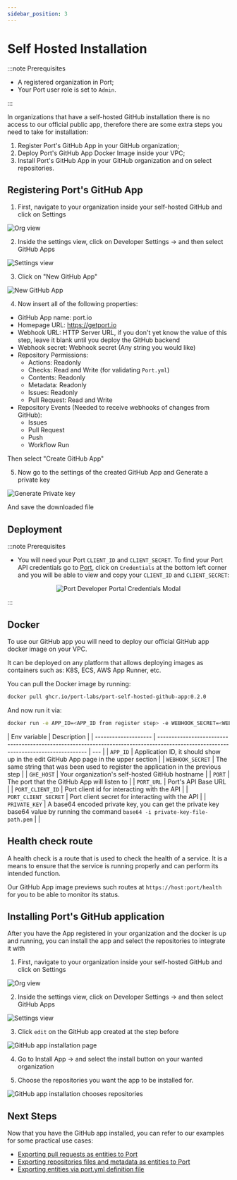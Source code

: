 ```yaml
---
sidebar_position: 3
---
```


# Self Hosted Installation

:::note Prerequisites

- A registered organization in Port;
- Your Port user role is set to `Admin`.

:::

In organizations that have a self-hosted GitHub installation there is no access to our official public app, therefore there are some extra steps you need to take for installation:

1. Register Port's GitHub App in your GitHub organization;
2. Deploy Port's GitHub App Docker Image inside your VPC;
3. Install Port's GitHub App in your GitHub organization and on select repositories.

## Registering Port's GitHub App

1. First, navigate to your organization inside your self-hosted GitHub and click on Settings

![Org view](../../../static/img/integrations/github-app/SelfHostedOrganizaionView.png)

2. Inside the settings view, click on Developer Settings -> and then select GitHub Apps

![Settings view](../../../static/img/integrations/github-app/SelfHostedOrganizationSettings.png)

3. Click on "New GitHub App"

![New GitHub App](../../../static/img/integrations/github-app/SelfHostedNewGitHubApp.png)

4. Now insert all of the following properties:

- GitHub App name: port.io
- Homepage URL: https://getport.io
- Webhook URL: HTTP Server URL, if you don't yet know the value of this step, leave it blank until you deploy the GitHub backend
- Webhook secret: Webhook secret (Any string you would like)
- Repository Permissions:
  - Actions: Readonly
  - Checks: Read and Write (for validating `Port.yml`)
  - Contents: Readonly
  - Metadata: Readonly
  - Issues: Readonly
  - Pull Request: Read and Write
- Repository Events (Needed to receive webhooks of changes from GitHub):
  - Issues
  - Pull Request
  - Push
  - Workflow Run

Then select "Create GitHub App"

5. Now go to the settings of the created GitHub App and Generate a private key

![Generate Private key](../../../static/img/integrations/github-app/SelfHosetdGeneratePrivayKey.png)

And save the downloaded file

## Deployment

:::note Prerequisites

- You will need your Port `CLIENT_ID` and `CLIENT_SECRET`. To find your Port API credentials go to [Port](https://app.getport.io), click on `Credentials` at the bottom left corner and you will be able to view and copy your `CLIENT_ID` and `CLIENT_SECRET`:

<center>

![Port Developer Portal Credentials Modal](../../../static/img/software-catalog/credentials-modal.png)

</center>
:::

## Docker

To use our GitHub app you will need to deploy our official GitHub app docker image on your VPC.

It can be deployed on any platform that allows deploying images as containers such as: K8S, ECS, AWS App Runner, etc.

You can pull the Docker image by running:

```bash showLineNumbers
docker pull ghcr.io/port-labs/port-self-hosted-github-app:0.2.0
```

And now run it via:

```bash showLineNumbers
docker run -e APP_ID=<APP_ID from register step> -e WEBHOOK_SECRET=<WEBHOOK_SECRET from previous step> -e GHE_HOST=<GITHUB BASE HOST, ie github.compay.com> -e PORT=<Any PORT> -e PORT_URL=https://api.getport.io -e PORT_CLIENT_ID=<Port's CLIENT_ID> -e PORT_CLIENT_SECRET=<Port's CLIENT_SECRET> -e PRIVATE_KEY=<BASE 64 PRIVATEKEY> ghcr.io/port-labs/port-self-hosted-github-app
```

| Env variable         | Description                                                                                                                         |
| -------------------- | ----------------------------------------------------------------------------------------------------------------------------------- | --- |
| `APP_ID`             | Application ID, it should show up in the edit GitHub App page in the upper section                                                  |
| `WEBHOOK_SECRET`     | The same string that was been used to register the application in the previous step                                                 |
| `GHE_HOST`           | Your organization's self-hosted GitHub hostname                                                                                     |
| `PORT`               | The port that the GitHub App will listen to                                                                                         |
| `PORT_URL`           | Port's API Base URL                                                                                                                 |
| `PORT_CLIENT_ID`     | Port client id for interacting with the API                                                                                         |
| `PORT_CLIENT_SECRET` | Port client secret for interacting with the API                                                                                     |
| `PRIVATE_KEY`        | A base64 encoded private key, you can get the private key base64 value by running the command `base64 -i private-key-file-path.pem` |     |

## Health check route

A health check is a route that is used to check the health of a service. It is a means to ensure that the service is running properly and can perform its intended function.

Our GitHub App image previews such routes at `https://host:port/health` for you to be able to monitor its status.

## Installing Port's GitHub application

After you have the App registered in your organization and the docker is up and running, you can install the app and select the repositories to integrate it with

1. First, navigate to your organization inside your self-hosted GitHub and click on Settings

![Org view](../../../static/img/integrations/github-app/SelfHostedOrganizaionView.png)

2. Inside the settings view, click on Developer Settings -> and then select GitHub Apps

![Settings view](../../../static/img/integrations/github-app/SelfHostedOrganizationSettings.png)

3. Click `edit` on the GitHub app created at the step before

![GitHub app installation page](../../../static/img/integrations/github-app/SelfHostedEditGitHubApp.png)

4. Go to Install App -> and select the install button on your wanted organization

5. Choose the repositories you want the app to be installed for.

![GitHub app installation chooses repositories](../../../static/img/integrations/github-app/SelfHostedInstallationRepoSelection.png)

## Next Steps

Now that you have the GitHub app installed, you can refer to our examples for some practical use cases:

- [Exporting pull requests as entities to Port](./exporting-pull-requests)
- [Exporting repositories files and metadata as entities to Port](./exporting-all-repositories.md)
- [Exporting entities via port.yml definition file](../../api-providers/gitops/github-app-gitops/quickstart.md)
